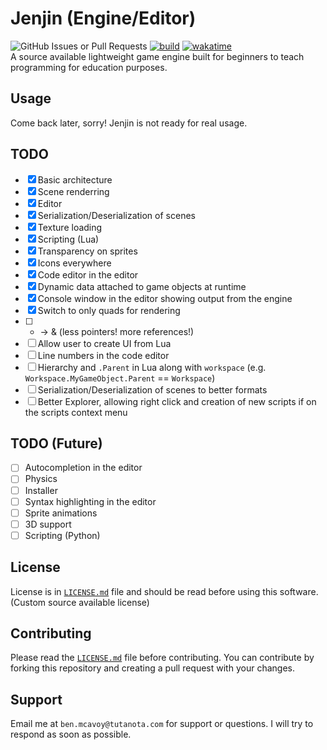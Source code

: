 # Jenjin (Engine/Editor)
![GitHub Issues or Pull Requests](https://img.shields.io/github/issues/JenjinEngine/Jenjin) [![build](https://github.com/JenjinEngine/Jenjin/actions/workflows/build.yml/badge.svg)](https://github.com/JenjinEngine/Jenjin/actions/workflows/build.yml) [![wakatime](https://wakatime.com/badge/user/018c21b1-4778-4fc3-9702-6ad56350371c/project/30c77bc6-7680-4771-b43c-25b6fcd64dfd.svg)](https://wakatime.com/badge/user/018c21b1-4778-4fc3-9702-6ad56350371c/project/30c77bc6-7680-4771-b43c-25b6fcd64dfd)
\
A source available lightweight game engine built for beginners to teach programming for education purposes.

## Usage
Come back later, sorry! Jenjin is not ready for real usage.

## TODO
- [x] Basic architecture
- [x] Scene renderring
- [x] Editor
- [x] Serialization/Deserialization of scenes
- [x] Texture loading
- [x] Scripting (Lua)
- [x] Transparency on sprites
- [x] Icons everywhere
- [x] Code editor in the editor
- [x] Dynamic data attached to game objects at runtime
- [x] Console window in the editor showing output from the engine
- [x] Switch to only quads for rendering
- [ ] * -> & (less pointers! more references!)
- [ ] Allow user to create UI from Lua
- [ ] Line numbers in the code editor 
- [ ] Hierarchy and `.Parent` in Lua along with `workspace` (e.g. `Workspace.MyGameObject.Parent` == `Workspace`)
- [ ] Serialization/Deserialization of scenes to better formats
- [ ] Better Explorer, allowing right click and creation of new scripts if on the scripts context menu

## TODO (Future)
- [ ] Autocompletion in the editor
- [ ] Physics
- [ ] Installer
- [ ] Syntax highlighting in the editor
- [ ] Sprite animations
- [ ] 3D support
- [ ] Scripting (Python)

## License
License is in [`LICENSE.md`](LICENSE.md) file and should be read before using this software. (Custom source available license)

## Contributing
Please read the [`LICENSE.md`](LICENSE.md) file before contributing. You can contribute by forking this repository and creating a pull request with your changes.

## Support
Email me at `ben.mcavoy@tutanota.com` for support or questions. I will try to respond as soon as possible.
